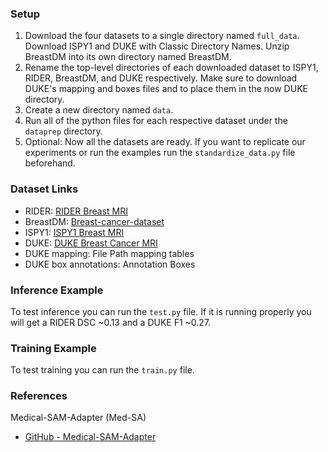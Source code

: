 ### Setup

1. Download the four datasets to a single directory named `full_data`. Download ISPY1 and DUKE with Classic Directory Names. Unzip BreastDM into its own directory named BreastDM.
2. Rename the top-level directories of each downloaded dataset to ISPY1, RIDER, BreastDM, and DUKE respectively. Make sure to download DUKE's mapping and boxes files and to place them in the now DUKE directory.
3. Create a new directory named `data`.
4. Run all of the python files for each respective dataset under the `dataprep` directory.
5. Optional: Now all the datasets are ready. If you want to replicate our experiments or run the examples run the `standardize_data.py` file beforehand.

### Dataset Links

- RIDER: [RIDER Breast MRI](https://wiki.cancerimagingarchive.net/display/Public/RIDER+Breast+MRI)
- BreastDM: [Breast-cancer-dataset](https://github.com/smallboy-code/Breast-cancer-dataset)
- ISPY1: [ISPY1 Breast MRI](https://wiki.cancerimagingarchive.net/pages/viewpage.action?pageId=101942541#101942541215b684587f64c8cab1ffc45cd63f339)
- DUKE: [DUKE Breast Cancer MRI](https://www.cancerimagingarchive.net/collection/duke-breast-cancer-mri/)
- DUKE mapping: File Path mapping tables
- DUKE box annotations: Annotation Boxes

### Inference Example

To test inference you can run the `test.py` file. If it is running properly you will get a RIDER DSC ~0.13 and a DUKE F1 ~0.27.

### Training Example

To test training you can run the `train.py` file.

### References

Medical-SAM-Adapter (Med-SA)
- [GitHub - Medical-SAM-Adapter](https://github.com/KidsWithTokens/Medical-SAM-Adapter)
